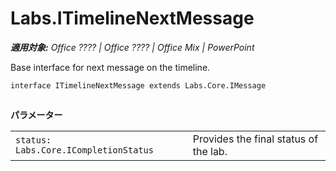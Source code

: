 
# Labs.ITimelineNextMessage

 _**適用対象:** Office ???? | Office ???? | Office Mix | PowerPoint_

Base interface for next message on the timeline.

```
interface ITimelineNextMessage extends Labs.Core.IMessage
```


## 

 **パラメーター**


|||
|:-----|:-----|
| `status: Labs.Core.ICompletionStatus`|Provides the final status of the lab.|
